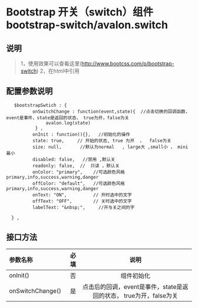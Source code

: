 # Bootstrap 开关（switch）组件 bootstrap-switch/avalon.switch

## 说明
  > 1，使用效果可以查看这里(http://www.bootcss.com/p/bootstrap-switch)
  > 2，在html中引用 <div  ms-widget="bootstrap-swtich,$,$bootstrapSwtich"> </div>



## 配置参数说明
       $bootstrapSwtich : {
              onSwitchChange : function(event,state){  //点击切换的回调函数，event是事件，state是返回的状态， true为开，false为关
                   avalon.log(state)   
               } ,
              onInit : function(){},   //初始化的操作
              state: true,     // 开始的状态, true 为开  ，  false为关
              size: null,       //默认为normal   , large大 ,small小 ， mini最小
              disabled: false,   //禁用 ,默认关
              readonly: false,  //  只读 ，默认关
              onColor: "primary",    //可选颜色风格primary,info,success,warning,danger
              offColor: "default",   //可选颜色风格primary,info,success,warning,danger
              onText: "ON",          // 开时选中的文字
              offText: "OFF",        // 关时选中的文字
              labelText: "&nbsp;",     //开与关之间的字

      } ,


##  接口方法

| 参数名称      |    必填 | 说明  |
| :-------- | --------:| :--: |
|onInit()|否| 组件初始化  |
|onSwitchChange()|是| 点击后的回调，event是事件，state是返回的状态， true为开，false为关  |





